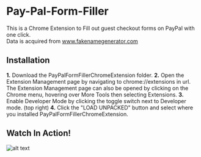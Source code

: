 # Pay-Pal-Form-Filler
This is a Chrome Extension to Fill out guest checkout forms on PayPal with one click.  
Data is acquired from www.fakenamegenerator.com
## Installation
**1.** Download the PayPalFormFillerChromeExtension folder.
**2.** Open the Extension Management page by navigating to chrome://extensions in url. The Extension Management page can also be opened by clicking on the Chrome menu, hovering over More Tools then selecting Extensions.
**3.** Enable Developer Mode by clicking the toggle switch next to Developer mode. (top right)
**4.** Click the "LOAD UNPACKED" button and select where you installed PayPalFormFillerChromeExtension.
## Watch In Action!
![alt text](https://github.com/M4rkFlor/Pay-Pal-Form-Filler/blob/master/PayPalFormFillerChromeExtension/images/showcase.gif)
